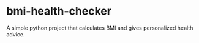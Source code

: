 # bmi-health-checker
A simple python project that calculates BMI and gives personalized health advice.
